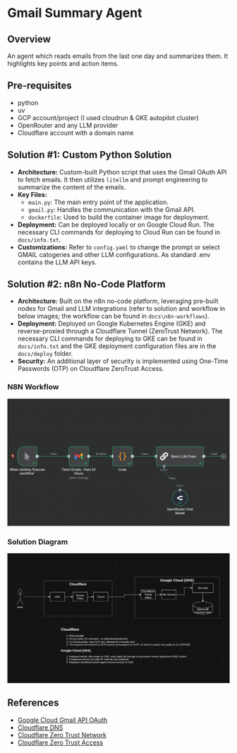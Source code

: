 # Gmail Summary Agent

## Overview

An agent which reads emails from the last one day and summarizes them. It highlights key points and action items.

## Pre-requisites

*   python
*   uv
*   GCP account/project (I used cloudrun & GKE autopilot cluster)
*   OpenRouter and any LLM provider
*   Cloudflare account with a domain name

## Solution #1: Custom Python Solution

*   **Architecture:** Custom-built Python script that uses the Gmail OAuth API to fetch emails. It then utilizes `litellm` and prompt engineering to summarize the content of the emails.
*   **Key Files:**
    *   `main.py`: The main entry point of the application.
    *   `gmail.py`: Handles the communication with the Gmail API.
    *   `dockerfile`: Used to build the container image for deployment.
*   **Deployment:** Can be deployed locally or on Google Cloud Run. The necessary CLI commands for deploying to Cloud Run can be found in `docs/info.txt`.
*   **Customizations:** Refer to `config.yaml` to change the prompt or select GMAIL catogeries and other LLM configurations. As standard .env contains the LLM API keys.




## Solution #2: n8n No-Code Platform

*   **Architecture:** Built on the n8n no-code platform, leveraging pre-built nodes for Gmail and LLM integrations (refer to solution and workflow in below images; the workflow can be found in `docs\n8n-workflows`).
*   **Deployment:** Deployed on Google Kubernetes Engine (GKE) and reverse-proxied through a Cloudflare Tunnel (ZeroTrust Network). The necessary CLI commands for deploying to GKE can be found in `docs/info.txt` and the GKE deployment configuration files are in the `docs/deploy` folder.
*   **Security:** An additional layer of security is implemented using One-Time Passwords (OTP) on Cloudflare ZeroTrust Access.

### N8N Workflow
![N8N Diagram](docs/images/n8n-gmail-summary-workflow.png)

### Solution Diagram
![Solution Diagram](docs/images/n8n-GKE-cloudflare-solution.png)



## References

*   [Google Cloud Gmail API OAuth](https://developers.google.com/gmail/api/auth/web-server)
*   [Cloudflare DNS](https://www.cloudflare.com/dns/)
*   [Cloudflare Zero Trust Network](https://www.cloudflare.com/products/zero-trust/zero-trust-network-access/)
*   [Cloudflare Zero Trust Access](https://developers.cloudflare.com/cloudflare-one/applications/configure-apps/self-hosted-apps/)
